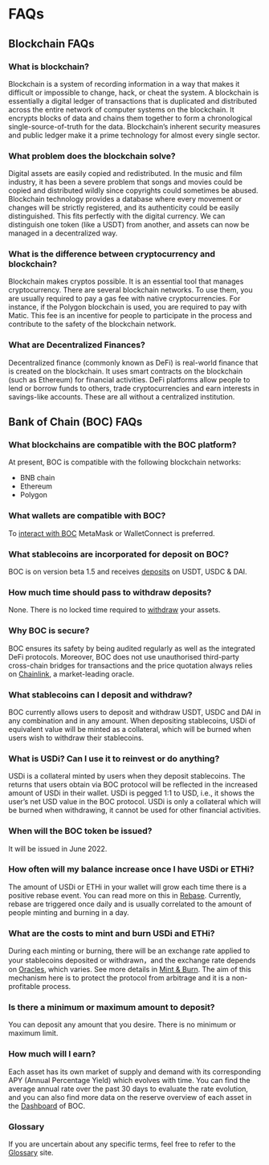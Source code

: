 # FAQs

## Blockchain FAQs

### What is blockchain?

Blockchain is a system of recording information in a way that makes it difficult or impossible to change, hack, or cheat the system. A blockchain is essentially a digital ledger of transactions that is duplicated and distributed across the entire network of computer systems on the blockchain. It encrypts blocks of data and chains them together to form a chronological single-source-of-truth for the data. Blockchain’s inherent security measures and public ledger make it a prime technology for almost every single sector.

### What problem does the blockchain solve?

Digital assets are easily copied and redistributed. In the music and film industry, it has been a severe problem that songs and movies could be copied and distributed wildly since copyrights could sometimes be abused. Blockchain technology provides a database where every movement or changes will be strictly registered, and its authenticity could be easily distinguished. This fits perfectly with the digital currency. We can distinguish one token (like a USDT) from another, and assets can now be managed in a decentralized way.

### What is the difference between cryptocurrency and blockchain?

Blockchain makes cryptos possible. It is an essential tool that manages cryptocurrency. There are several blockchain networks. To use them, you are usually required to pay a gas fee with native cryptocurrencies. For instance, if the Polygon blockchain is used, you are required to pay with Matic. This fee is an incentive for people to participate in the process and contribute to the safety of the blockchain network.

### What are Decentralized Finances?

Decentralized finance (commonly known as DeFi) is real-world finance that is created on the blockchain. It uses smart contracts on the blockchain (such as Ethereum) for financial activities. DeFi platforms allow people to lend or borrow funds to others, trade cryptocurrencies and earn interests in savings-like accounts. These are all without a centralized institution.

## Bank of Chain (BOC) FAQs

### What blockchains are compatible with the BOC platform?

At present, BOC is compatible with the following blockchain networks:

* BNB chain
* Ethereum
* Polygon

### What wallets are compatible with BOC?

To [interact with BOC](https://github.com/Francisco-Rua/boc\_gitbook/blob/master/more/user-handbook/README.md#wallet-connection) MetaMask or WalletConnect is preferred.

### What stablecoins are incorporated for deposit on BOC?

BOC is on version beta 1.5 and receives [deposits](https://github.com/Francisco-Rua/boc\_gitbook/blob/master/more/user-handbook/README.md#deposit) on USDT, USDC & DAI.

### How much time should pass to withdraw deposits?

None. There is no locked time required to [withdraw](https://github.com/Francisco-Rua/boc\_gitbook/blob/master/more/user-handbook/README.md#withdrawal) your assets.

### Why BOC is secure?

BOC ensures its safety by being audited regularly as well as the integrated DeFi protocols. Moreover, BOC does not use unauthorised third-party cross-chain bridges for transactions and the price quotation always relies on [Chainlink](https://chain.link/), a market-leading oracle.

### What stablecoins can I deposit and withdraw?

BOC currently allows users to deposit and withdraw USDT, USDC and DAI in any combination and in any amount. When depositing stablecoins, USDi of equivalent value will be minted as a collateral, which will be burned when users wish to withdraw their stablecoins.

### What is USDi? Can I use it to reinvest or do anything?

USDi is a collateral minted by users when they deposit stablecoins. The returns that users obtain via BOC protocol will be reflected in the increased amount of USDi in their wallet. USDi is pegged 1:1 to USD, i.e., it shows the user’s net USD value in the BOC protocol. USDi is only a collateral which will be burned when withdrawing, it cannot be used for other financial activities.

### When will the BOC token be issued?

It will be issued in June 2022.

### How often will my balance increase once I have USDi or ETHi?

The amount of USDi or ETHi in your wallet will grow each time there is a positive rebase event. You can read more on this in [Rebase](https://github.com/Francisco-Rua/boc\_gitbook/blob/master/more/protocol-algorithm-design/README.md#rebase). Currently, rebase are triggered once daily and is usually correlated to the amount of people minting and burning in a day.

### What are the costs to mint and burn USDi and ETHi?

During each minting or burning, there will be an exchange rate applied to your stablecoins deposited or withdrawn，and the exchange rate depends on [Oracles](appendix.md#oracle), which varies. See more details in [Mint & Burn](https://github.com/Francisco-Rua/boc\_gitbook/blob/master/more/protocol-algorithm-design/README.md#mint--burn). The aim of this mechanism here is to protect the protocol from arbitrage and it is a non-profitable process. 

### Is there a minimum or maximum amount to deposit?

You can deposit any amount that you desire. There is no minimum or maximum limit.

### How much will I earn?

Each asset has its own market of supply and demand with its corresponding APY (Annual Percentage Yield) which evolves with time. You can find the average annual rate over the past 30 days to evaluate the rate evolution, and you can also find more data on the reserve overview of each asset in the [Dashboard](https://dashboard-v1.bankofchain.io/#/) of BOC.

### Glossary

If you are uncertain about any specific terms, feel free to refer to the [Glossary](appendix.md#glossary) site.

